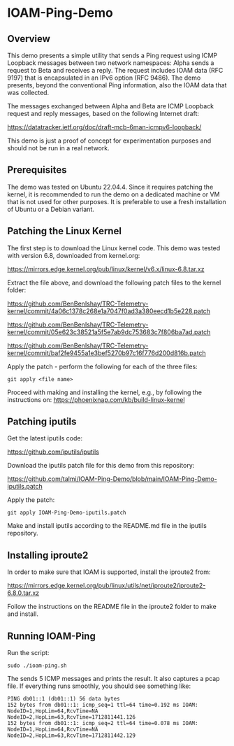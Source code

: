 # IOAM-Ping-Demo

## Overview
This demo presents a simple utility that sends a Ping request using ICMP Loopback messages between two network namespaces: Alpha sends a request to Beta and receives a reply. The request includes IOAM data (RFC 9197) that is encapsulated in an IPv6 option (RFC 9486). The demo presents, beyond the conventional Ping information, also the IOAM data that was collected.

The messages exchanged between Alpha and Beta are ICMP Loopback request and reply messages, based on the following Internet draft:

https://datatracker.ietf.org/doc/draft-mcb-6man-icmpv6-loopback/

This demo is just a proof of concept for experimentation purposes and should not be run in a real network.

## Prerequisites
The demo was tested on Ubuntu 22.04.4. Since it requires patching the kernel, it is recommended to run the demo on a dedicated machine or VM that is not used for other purposes. It is preferable to use a fresh installation of Ubuntu or a Debian variant.

## Patching the Linux Kernel
The first step is to download the Linux kernel code. This demo was tested with version 6.8, downloaded from kernel.org:

https://mirrors.edge.kernel.org/pub/linux/kernel/v6.x/linux-6.8.tar.xz

Extract the file above, and download the following patch files to the kernel folder:

https://github.com/BenBenIshay/TRC-Telemetry-kernel/commit/4a06c1378c268e1a7047f0ad3a380eecd1b5e228.patch

https://github.com/BenBenIshay/TRC-Telemetry-kernel/commit/05e623c38521a5f5e7ab9dc753683c7f806ba7ad.patch

https://github.com/BenBenIshay/TRC-Telemetry-kernel/commit/baf2fe9455a1e3bef5270b97c16f776d200d816b.patch

Apply the patch - perform the following for each of the three files:
```
git apply <file name>
```

Proceed with making and installing the kernel, e.g., by following the instructions on:
https://phoenixnap.com/kb/build-linux-kernel
 

## Patching iputils

Get the latest iputils code:

https://github.com/iputils/iputils

Download the iputils patch file for this demo from this repository: 

https://github.com/talmi/IOAM-Ping-Demo/blob/main/IOAM-Ping-Demo-iputils.patch

Apply the patch:

```
git apply IOAM-Ping-Demo-iputils.patch
```

Make and install iputils according to the README.md file in the iputils repository.

## Installing iproute2
In order to make sure that IOAM is supported, install the iproute2 from:

https://mirrors.edge.kernel.org/pub/linux/utils/net/iproute2/iproute2-6.8.0.tar.xz

Follow the instructions on the README file in the iproute2 folder to make and install.

## Running IOAM-Ping
Run the script:

```
sudo ./ioam-ping.sh
```

The sends 5 ICMP messages and prints the result. It also captures a pcap file.
If everything runs smoothly, you should see something like:

```
PING db01::1 (db01::1) 56 data bytes
152 bytes from db01::1: icmp_seq=1 ttl=64 time=0.192 ms IOAM: NodeID=1,HopLim=64,RcvTime=NA NodeID=2,HopLim=63,RcvTime=1712811441.126
152 bytes from db01::1: icmp_seq=2 ttl=64 time=0.078 ms IOAM: NodeID=1,HopLim=64,RcvTime=NA NodeID=2,HopLim=63,RcvTime=1712811442.129
```

